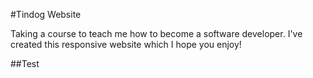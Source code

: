 #Tindog Website

Taking a course to teach me how to become a software developer. I've created this responsive website which I hope you enjoy!

##Test
